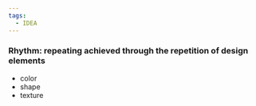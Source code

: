 ```yaml
---
tags:
  - IDEA
---
```


### Rhythm: repeating achieved through the repetition of design elements 

- color 
- shape
- texture
